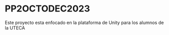 # PP2OCTODEC2023
Este proyecto esta enfocado en la plataforma de Unity para los alumnos de la UTECA
